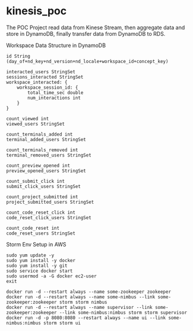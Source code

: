 # kinesis_poc

The POC Project read data from Kinese Stream, then aggregate data and store in DynamoDB, finally transfer data from DynamoDB to RDS.

Workspace Data Structure in DynamoDB
    
    id String (day_of+nd_key+nd_version+nd_locale+workspace_id+concept_key)
    
    interacted_users StringSet
    sessions_interacted StringSet
    workspace_interacted: {
        workspace_session_id: {
            total_time_sec double
            num_interactions int
        }
    }
    
    count_viewed int
    viewed_users StringSet
        
    count_terminals_added int
    terminal_added_users StringSet
    
    count_terminals_removed int
    terminal_removed_users StringSet
    
    count_preview_opened int
    preview_opened_users StringSet
    
    count_submit_click int
    submit_click_users StringSet
    
    count_project_submitted int
    project_submitted_users StringSet
    
    count_code_reset_click int
    code_reset_click_users StringSet
    
    count_code_reset int
    code_reset_users StringSet
    


Storm Env Setup in AWS

    sudo yum update -y
    sudo yum install -y docker
    sudo yum install -y git
    sudo service docker start
    sudo usermod -a -G docker ec2-user
    exit 
    
    docker run -d --restart always --name some-zookeeper zookeeper
    docker run -d --restart always --name some-nimbus --link some-zookeeper:zookeeper storm storm nimbus
    docker run -d --restart always --name supervisor --link some-zookeeper:zookeeper --link some-nimbus:nimbus storm storm supervisor
    docker run -d -p 8080:8080 --restart always --name ui --link some-nimbus:nimbus storm storm ui

